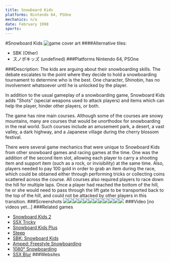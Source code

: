 ```yaml
---
title: Snowboard Kids
platforms: Nintendo 64, PSOne
mechanics: n/a
date: February 1998
sports: 
---
```

#Snowboard Kids
![game cover art](//images.igdb.com/igdb/image/upload/t_cover_big/owuujppkixli11l0hndz.jpg "Logo Title Text 1")
####Alternative tiles:
* SBK (Other)
* スノボキッズ (undefined)
###Platforms
Nintendo 64, PSOne

###Description:
The kids are arguing about their snowboarding skills. The debate escalates to the point where they decide to hold a snowboarding tournament to determine who is the best. One character, Shinobin, has no involvement whatsoever until he is unlocked by the player. 
 
In addition to the usual gameplay of a snowboarding game, Snowboard Kids adds "Shots" (special weapons used to attack players) and items which can help the player, hinder other players, or both. 
 
The game has nine main courses. Although some of the courses are snowy mountains, many are courses that would be unorthodox for snowboarding in the real world. Such courses include an amusement park, a desert, a vast valley, a dark highway, and a Japanese village during the cherry blossom festival. 
 
There were several game mechanics that were unique to Snowboard Kids from other snowboard games and racing games at the time. One was the addition of the second item slot, allowing each player to carry a shooting item and support item (such as a rock, or invisibility) at the same time. Also, players needed to pay 100 gold in order to grab an item during the race, which could be obtained either through performing tricks or collecting coins scattered across the course. All courses also required players to race down the hill for multiple laps. Once a player had reached the bottom of the hill, he or she would need to pass through the lift gate to be transported back to the top of the hill, and could not be attacked by other players in this transition.
###Screenshots
<a target="_blank" href="//images.igdb.com/igdb/image/upload/t_cover_big/xvqrtj9ntucxjxewaj5o.jpg"><img src="//images.igdb.com/igdb/image/upload/t_thumb/xvqrtj9ntucxjxewaj5o.jpg"/></a><a target="_blank" href="//images.igdb.com/igdb/image/upload/t_cover_big/rvvsjtsc3u55dfs1vwto.jpg"><img src="//images.igdb.com/igdb/image/upload/t_thumb/rvvsjtsc3u55dfs1vwto.jpg"/></a><a target="_blank" href="//images.igdb.com/igdb/image/upload/t_cover_big/ubkwxubnuxqnbxce8tql.jpg"><img src="//images.igdb.com/igdb/image/upload/t_thumb/ubkwxubnuxqnbxce8tql.jpg"/></a><a target="_blank" href="//images.igdb.com/igdb/image/upload/t_cover_big/zh8wzyzgydtjqasazete.jpg"><img src="//images.igdb.com/igdb/image/upload/t_thumb/zh8wzyzgydtjqasazete.jpg"/></a><a target="_blank" href="//images.igdb.com/igdb/image/upload/t_cover_big/xc61j5cnxsn83ma9ftop.jpg"><img src="//images.igdb.com/igdb/image/upload/t_thumb/xc61j5cnxsn83ma9ftop.jpg"/></a><a target="_blank" href="//images.igdb.com/igdb/image/upload/t_cover_big/lhl2uosdfs2c6oq5ppci.jpg"><img src="//images.igdb.com/igdb/image/upload/t_thumb/lhl2uosdfs2c6oq5ppci.jpg"/></a><a target="_blank" href="//images.igdb.com/igdb/image/upload/t_cover_big/da3dvphlugmknlicrski.jpg"><img src="//images.igdb.com/igdb/image/upload/t_thumb/da3dvphlugmknlicrski.jpg"/></a><a target="_blank" href="//images.igdb.com/igdb/image/upload/t_cover_big/v9abc3aozb0npfoyx118.jpg"><img src="//images.igdb.com/igdb/image/upload/t_thumb/v9abc3aozb0npfoyx118.jpg"/></a><a target="_blank" href="//images.igdb.com/igdb/image/upload/t_cover_big/hwbaxzv3jvocdwsxx08k.jpg"><img src="//images.igdb.com/igdb/image/upload/t_thumb/hwbaxzv3jvocdwsxx08k.jpg"/></a><a target="_blank" href="//images.igdb.com/igdb/image/upload/t_cover_big/a8h5ttqueulbiolohay1.jpg"><img src="//images.igdb.com/igdb/image/upload/t_thumb/a8h5ttqueulbiolohay1.jpg"/></a><a target="_blank" href="//images.igdb.com/igdb/image/upload/t_cover_big/jaceycpxbmtklmxocehp.jpg"><img src="//images.igdb.com/igdb/image/upload/t_thumb/jaceycpxbmtklmxocehp.jpg"/></a><a target="_blank" href="//images.igdb.com/igdb/image/upload/t_cover_big/hlglvp7ad5ubdsa9udyq.jpg"><img src="//images.igdb.com/igdb/image/upload/t_thumb/hlglvp7ad5ubdsa9udyq.jpg"/></a>
###Video
[no videos yet...]
###Related games
* [Snowboard Kids 2](/games/snowboard-kids-2-3343/)
* [SSX Tricky](/games/ssx-tricky-4176/)
* [Snowboard Kids Plus](/games/snowboard-kids-plus-72103/)
* [Steep](/games/steep-19554/)
* [SBK: Snowboard Kids](/games/sbk-snowboard-kids-47725/)
* [Amped: Freestyle Snowboarding](/games/amped-freestyle-snowboarding-5484/)
* [1080° Snowboarding](/games/1080-snowboarding-3328/)
* [SSX Blur](/games/ssx-blur-4178/)
###Websites

